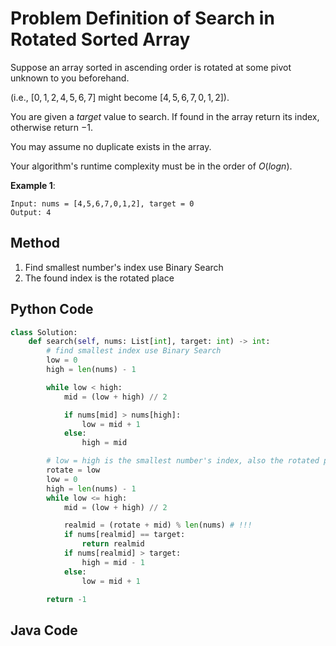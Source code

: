# Problem Definition of Search in Rotated Sorted Array

Suppose an array sorted in ascending order is rotated at some pivot unknown to you beforehand.

(i.e., $[0,1,2,4,5,6,7]$ might become $[4,5,6,7,0,1,2]$).

You are given a $target$ value to search. If found in the array return its index, otherwise return $-1$.

You may assume no duplicate exists in the array.

Your algorithm's runtime complexity must be in the order of $O(log n)$.

**Example 1**:

    Input: nums = [4,5,6,7,0,1,2], target = 0
    Output: 4

## Method

1. Find smallest number's index use Binary Search
2. The found index is the rotated place

## Python Code

```python
class Solution:
    def search(self, nums: List[int], target: int) -> int:
        # find smallest index use Binary Search
        low = 0
        high = len(nums) - 1

        while low < high:
            mid = (low + high) // 2

            if nums[mid] > nums[high]:
                low = mid + 1
            else:
                high = mid

        # low = high is the smallest number's index, also the rotated place
        rotate = low
        low = 0
        high = len(nums) - 1
        while low <= high:
            mid = (low + high) // 2

            realmid = (rotate + mid) % len(nums) # !!!
            if nums[realmid] == target:
                return realmid
            if nums[realmid] > target:
                high = mid - 1
            else:
                low = mid + 1

        return -1
```

## Java Code

```java

```
